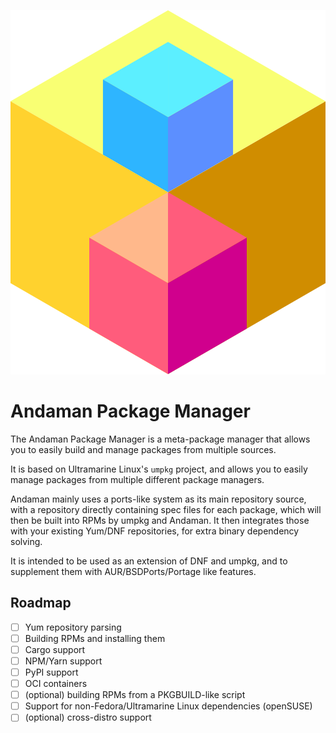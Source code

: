

![Andaman Package Manager](assets/anda-medium.png)

# Andaman Package Manager

The Andaman Package Manager is a meta-package manager that allows you to easily build and manage packages from multiple sources.

It is based on Ultramarine Linux's `umpkg` project, and allows you to easily manage packages from multiple different package managers.

Andaman mainly uses a ports-like system as its main repository source, with a repository directly containing spec files for each package, which will then be built into RPMs by umpkg and Andaman.
It then integrates those with your existing Yum/DNF repositories, for extra binary dependency solving.

It is intended to be used as an extension of DNF and umpkg, and to supplement them with AUR/BSDPorts/Portage like features.

## Roadmap

* [ ] Yum repository parsing
* [ ] Building RPMs and installing them
* [ ] Cargo support
* [ ] NPM/Yarn support
* [ ] PyPI support
* [ ] OCI containers
* [ ] (optional) building RPMs from a PKGBUILD-like script
* [ ] Support for non-Fedora/Ultramarine Linux dependencies (openSUSE)
* [ ] (optional) cross-distro support